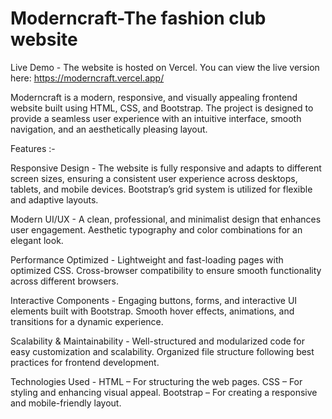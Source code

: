 # Moderncraft-The fashion club website

Live Demo - 
The website is hosted on Vercel. You can view the live version here:
https://moderncraft.vercel.app/

Moderncraft is a modern, responsive, and visually appealing frontend website built using HTML, CSS, and Bootstrap. The project is designed to provide a seamless user experience with an intuitive interface, smooth navigation, and an aesthetically pleasing layout.

 Features :- 

 Responsive Design - 
The website is fully responsive and adapts to different screen sizes, ensuring a consistent user experience across desktops, tablets, and mobile devices.
Bootstrap’s grid system is utilized for flexible and adaptive layouts.

 Modern UI/UX - 
A clean, professional, and minimalist design that enhances user engagement.
Aesthetic typography and color combinations for an elegant look.

 Performance Optimized - 
Lightweight and fast-loading pages with optimized CSS.
Cross-browser compatibility to ensure smooth functionality across different browsers.
 
 Interactive Components - 
Engaging buttons, forms, and interactive UI elements built with Bootstrap.
Smooth hover effects, animations, and transitions for a dynamic experience.

 Scalability & Maintainability - 
Well-structured and modularized code for easy customization and scalability.
Organized file structure following best practices for frontend development.

 Technologies Used - 
HTML – For structuring the web pages.
CSS – For styling and enhancing visual appeal.
Bootstrap – For creating a responsive and mobile-friendly layout.

